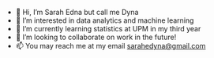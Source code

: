 - 👋 Hi, I’m Sarah Edna but call me Dyna
- 👀 I’m interested in data analytics and machine learning 
- 🌱 I’m currently learning statistics at UPM in my third year
- 💞️ I’m looking to collaborate on work in the future!
- 📫 You may reach me at my email sarahedyna@gmail.com 

<!---
shxxdyna/shxxdyna is a ✨ special ✨ repository because its `README.md` (this file) appears on your GitHub profile.
You can click the Preview link to take a look at your changes.
--->
